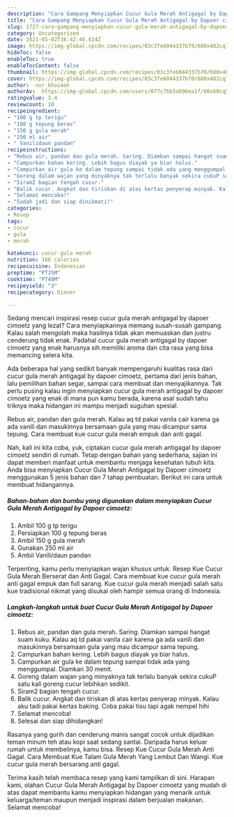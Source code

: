```yaml
---
description: "Cara Gampang Menyiapkan Cucur Gula Merah Antigagal by Dapoer cimoetz Anti Gagal"
title: "Cara Gampang Menyiapkan Cucur Gula Merah Antigagal by Dapoer cimoetz Anti Gagal"
slug: 1727-cara-gampang-menyiapkan-cucur-gula-merah-antigagal-by-dapoer-cimoetz-anti-gagal
category: Uncategorized
date: 2021-05-02T16:42:46.614Z
image: https://img-global.cpcdn.com/recipes/03c3fe6044337b70/680x482cq70/cucur-gula-merah-antigagal-by-dapoer-cimoetz-foto-resep-utama.jpg
hideToc: false
enableToc: true
enableTocContent: false
thumbnail: https://img-global.cpcdn.com/recipes/03c3fe6044337b70/680x482cq70/cucur-gula-merah-antigagal-by-dapoer-cimoetz-foto-resep-utama.jpg
cover: https://img-global.cpcdn.com/recipes/03c3fe6044337b70/680x482cq70/cucur-gula-merah-antigagal-by-dapoer-cimoetz-foto-resep-utama.jpg
author:  nur_khoimah
authorAv:  https://img-global.cpcdn.com/users/077c76b5a696ea1f/60x60cq50/avatar.jpg
ratingvalue: 3.4
reviewcount: 10
recipeingredient:
- "100 g tp terigu"
- "100 g tepung beras"
- "150 g gula merah"
- "250 ml air"
- " Vanilidaun pandan"
recipeinstructions:
- "Rebus air, pandan dan gula merah. Saring. Diamkan sampai hangat suam kuku. Kalau aq td pakai vanila cair karena ga ada vanili dan masukinnya bersamaan gula yang mau dicampur sama tepung."
- "Campurkan bahan kering. Lebih bagus diayak ya biar halus."
- "Campurkan air gula ke dalam tepung sampai tidak ada yang menggumpal. Diamkan 30 menit."
- "Goreng dalam wajan yang minyaknya tak terlalu banyak sekira cukuP satu kali goreng cucur lebihkan sedikit."
- "Siram2 bagian tengah cucur."
- "Balik cucur. Angkat dan tiriskan di atas kertas penyerap minyak. Kalau aku tadi pakai kertas baking. Coba pakai tisu tapi agak nempel hihi"
- "Selamat mencoba!"
- "Sudah jadi dan siap dinikmati!"
categories:
- Resep
tags:
- cucur
- gula
- merah

katakunci: cucur gula merah 
nutrition: 166 calories
recipecuisine: Indonesian
preptime: "PT35M"
cooktime: "PT40M"
recipeyield: "3"
recipecategory: Dinner

---
```



Sedang mencari inspirasi resep cucur gula merah antigagal by dapoer cimoetz yang lezat? Cara menyiapkannya memang susah-susah gampang. Kalau salah mengolah maka hasilnya tidak akan memuaskan dan justru cenderung tidak enak. Padahal cucur gula merah antigagal by dapoer cimoetz yang enak harusnya sih memiliki aroma dan cita rasa yang bisa memancing selera kita.


Ada beberapa hal yang sedikit banyak mempengaruhi kualitas rasa dari cucur gula merah antigagal by dapoer cimoetz, pertama dari jenis bahan, lalu pemilihan bahan segar, sampai cara membuat dan menyajikannya. Tak perlu pusing kalau ingin menyiapkan cucur gula merah antigagal by dapoer cimoetz yang enak di mana pun kamu berada, karena asal sudah tahu triknya maka hidangan ini mampu menjadi suguhan spesial.

Rebus air, pandan dan gula merah. Kalau aq td pakai vanila cair karena ga ada vanili dan masukinnya bersamaan gula yang mau dicampur sama tepung. Cara membuat kue cucur gula merah empuk dan anti gagal.


Nah, kali ini kita coba, yuk, ciptakan cucur gula merah antigagal by dapoer cimoetz sendiri di rumah. Tetap dengan bahan yang sederhana, sajian ini dapat memberi manfaat untuk membantu menjaga kesehatan tubuh kita. Anda bisa menyiapkan Cucur Gula Merah Antigagal by Dapoer cimoetz menggunakan 5 jenis bahan dan 7 tahap pembuatan. Berikut ini cara untuk membuat hidangannya.

<!--inarticleads1-->

##### Bahan-bahan dan bumbu yang digunakan dalam menyiapkan Cucur Gula Merah Antigagal by Dapoer cimoetz:

1. Ambil 100 g tp terigu
1. Persiapkan 100 g tepung beras
1. Ambil 150 g gula merah
1. Gunakan 250 ml air
1. Ambil  Vanili/daun pandan


Terpenting, kamu perlu menyiapkan wajan khusus untuk. Resep Kue Cucur Gula Merah Berserat dan Anti Gagal. Cara membuat kue cucur gula merah anti gagal empuk dan full sarang. Kue cucur gula merah menjadi salah satu kue tradisional nikmat yang disukai oleh hampir semua orang di Indonesia. 

<!--inarticleads2-->

##### Langkah-langkah untuk buat Cucur Gula Merah Antigagal by Dapoer cimoetz:

1. Rebus air, pandan dan gula merah. Saring. Diamkan sampai hangat suam kuku. Kalau aq td pakai vanila cair karena ga ada vanili dan masukinnya bersamaan gula yang mau dicampur sama tepung.
1. Campurkan bahan kering. Lebih bagus diayak ya biar halus.
1. Campurkan air gula ke dalam tepung sampai tidak ada yang menggumpal. Diamkan 30 menit.
1. Goreng dalam wajan yang minyaknya tak terlalu banyak sekira cukuP satu kali goreng cucur lebihkan sedikit.
1. Siram2 bagian tengah cucur.
1. Balik cucur. Angkat dan tiriskan di atas kertas penyerap minyak. Kalau aku tadi pakai kertas baking. Coba pakai tisu tapi agak nempel hihi
1. Selamat mencoba!
1. Selesai dan siap dihidangkan!

Rasanya yang gurih dan cenderung manis sangat cocok untuk dijadikan teman minum teh atau kopi saat sedang santai. Daripada harus keluar rumah untuk membelinya, kamu bisa. Resep Kue Cucur Gula Merah Anti Gagal. Cara Membuat Kue Talam Gula Merah Yang Lembut Dan Wangi. Kue cucur gula merah bersarang anti gagal. 

Terima kasih telah membaca resep yang kami tampilkan di sini. Harapan kami, olahan Cucur Gula Merah Antigagal by Dapoer cimoetz yang mudah di atas dapat membantu kamu menyiapkan hidangan yang menarik untuk keluarga/teman maupun menjadi inspirasi dalam berjualan makanan. Selamat mencoba!
